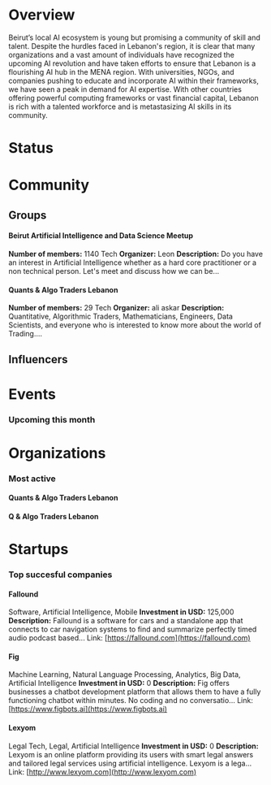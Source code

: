 <!-- TITLE: Beirut AI -->
<!-- SUBTITLE: ECOSYSTEM -->




<div class=CityPageSpecific>

# Overview
<div class=overview>

Beirut’s local AI ecosystem is young but promising a community of skill and talent. Despite the hurdles faced in Lebanon's region, it is clear that many organizations and a vast amount of individuals have recognized the upcoming AI revolution and have taken efforts to ensure that Lebanon is a flourishing AI hub in the MENA region. With universities, NGOs, and companies pushing to educate and incorporate AI within their frameworks, we have seen a peak in demand for AI expertise. With other countries offering powerful computing frameworks or vast financial capital, Lebanon is rich with a talented workforce and is metastasizing AI skills in its community.

</div>

# Status
<div class=status>

</div>

</div>

# Community

## Groups
<div class=groups>

#### Beirut Artificial Intelligence and Data Science Meetup
**Number of members:** 1140
Tech
**Organizer:** Leon
**Description:** Do you have an interest in Artificial Intelligence whether as a hard core practitioner or a non technical person. Let's meet and discuss how we can be...

#### Quants & Algo Traders Lebanon
**Number of members:** 29
Tech
**Organizer:** ali askar
**Description:** Quantitative, Algorithmic Traders, Mathematicians, Engineers, Data Scientists, and everyone who is interested to know more about the world of Trading....


</div>

## Influencers
<div class=influencers>


</div>

# Events
### Upcoming this month
<div class=events>


</div>

# Organizations
### Most active
<div class=organizations>

#### Quants & Algo Traders Lebanon

#### Q & Algo Traders Lebanon


</div>

# Startups
### Top succesful companies
<div class=startups>

#### Fallound
Software, Artificial Intelligence, Mobile
**Investment in USD:** 125,000
**Description:** Fallound is a software for cars and a standalone app that connects to car navigation systems to find and summarize perfectly timed audio podcast based...
Link: [https://fallound.com](https://fallound.com)

#### Fig
Machine Learning, Natural Language Processing, Analytics, Big Data, Artificial Intelligence
**Investment in USD:** 0
**Description:** Fig offers businesses a chatbot development platform that allows them to have a fully functioning chatbot within minutes. No coding and no conversatio...
Link: [https://www.figbots.ai](https://www.figbots.ai)

#### Lexyom
Legal Tech, Legal, Artificial Intelligence
**Investment in USD:** 0
**Description:** Lexyom is an online platform providing its users with smart legal answers and tailored legal services using artificial intelligence.  Lexyom is a lega...
Link: [http://www.lexyom.com](http://www.lexyom.com)



</div>




